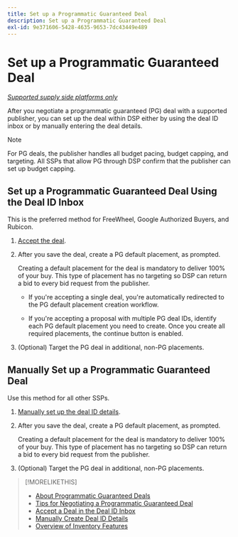 ```yaml
---
title: Set up a Programmatic Guaranteed Deal
description: Set up a Programmatic Guaranteed Deal
exl-id: 9e371606-5428-4635-9653-7dc43449e489
---
```

# Set up a Programmatic Guaranteed Deal

*[Supported supply side platforms only](programmatic-guaranteed-about.md)*

After you negotiate a programmatic guaranteed (PG) deal with a supported publisher, you can set up the deal within DSP either by using the deal ID inbox or by manually entering the deal details.

>[!NOTE]
>
> For PG deals, the publisher handles all budget pacing, budget capping, and targeting. All SSPs that allow PG through DSP confirm that the publisher can set up budget capping.

## Set up a Programmatic Guaranteed Deal Using the Deal ID Inbox

This is the preferred method for FreeWheel, Google Authorized Buyers, and Rubicon.

1. [Accept the deal](deal-id-inbox-accept.md).

1. After you save the deal, create a PG default placement, as prompted.

   Creating a default placement for the deal is mandatory to deliver 100% of your buy. This type of placement has no targeting so DSP can return a bid to every bid request from the publisher.
   
   * If you're accepting a single deal, you're automatically redirected to the PG default placement creation workflow.
   
   * If you're accepting a proposal with multiple PG deal IDs, identify each PG default placement you need to create. Once you create all required placements, the continue button is enabled.

1. (Optional) Target the PG deal in additional, non-PG placements.

## Manually Set up a Programmatic Guaranteed Deal

Use this method for all other SSPs.

1. [Manually set up the deal ID details](deal-id-create.md).

1. After you save the deal, create a PG default placement, as prompted.

   Creating a default placement for the deal is mandatory to deliver 100% of your buy. This type of placement has no targeting so DSP can return a bid to every bid request from the publisher.

1. (Optional) Target the PG deal in additional, non-PG placements.

>[!MORELIKETHIS]
>
>* [About Programmatic Guaranteed Deals](programmatic-guaranteed-about.md)
>* [Tips for Negotiating a Programmatic Guaranteed Deal](/help/dsp/inventory/programmatic-guaranteed-tips.md)
>* [Accept a Deal in the Deal ID Inbox](deal-id-inbox-accept.md)
>* [Manually Create Deal ID Details](deal-id-create.md)
>* [Overview of Inventory Features](inventory-overview.md)

